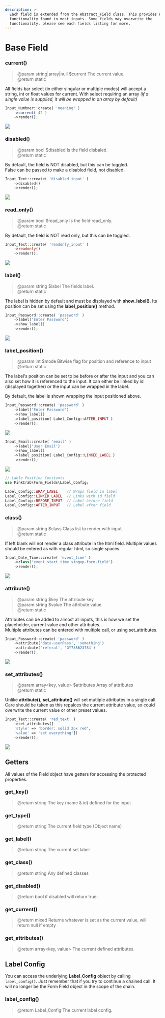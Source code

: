 ```yaml
---
description: >-
  Each field is extended from the Abstract_Field class. This provides universal
  functionality found in most inputs. Some fields may overwrite the
  functionality, please see each fields listing for more.
---
```


# Base Field

### current\(\)

> @param string\|array\|null $current The current value.  
> @return static

All fields bar select \(in either singular or multiple modes\) will accept a string, int or float values for current. With select requiring an array _\(if a single value is supplied, it will be wrapped in an array by default\)_ 

```php
Input_Numbner::create( 'meaning' )
    ->current( 42 )
    ->render();
```

![](/docs/assets/basic_input_with_current.png)

### disabled\(\)

> @param bool $disabled Is the field disbaled.  
> @return static

By default, the field is NOT disabled, but this can be toggled.  
False can be passed to make a disabled field, not disabled.

```php
Input_Text::create( 'disabled_input' )
    ->disabled()
    ->render(); 
```

![](/docs/assets/text_field_disabled%20%281%29.png)

### read\_only\(\)

> @param bool $read\_only Is the field read\_only.  
> @return static

By default, the field is NOT read only, but this can be toggled.

```php
Input_Text::create( 'readonly_input' )
    ->readonly()
    ->render();
```

![](/docs/assets/input_text_readonly%20%281%29.png)

### label\(\)

> @param string $label The fields label.  
> @return static

The label is hidden by default and must be displayed with **show\_label\(\)**. Its position can be set using the **label\_position\(\)** method.

```php
Input_Password::create( 'password' )
    ->label('Enter Password')
    ->show_label()
    ->render();
```

![](/docs/assets/text_field_label.png)

### label\_position\(\)

> @param int $mode Bitwise flag for position and reference to input  
> @return static

The label's position can be set to be before or after the input and you can also set how it is referenced to the input. It can either be linked by id \(displayed together\) or the input can be wrapped in the label.

By default, the label is shown wrapping the input positioned above.

```php
Input_Password::create( 'password' )
    ->label('Enter Password')
    ->show_label()
    ->label_position( Label_Config::AFTER_INPUT )
    ->render();

```

![](/docs/assets/text_field_label_position_after.png)

```php
Input_Email::create( 'email' )
    ->label('User Email')
    ->show_label()
    ->label_position( Label_Config::LINKED_LABEL )
    ->render();
```

![](/docs/assets/text_field_label_position_linked.png)

```php
// Lable Position Constants
use PinkCrab\Form_Fields\Label_Config;

Label_Config::WRAP_LABEL    // Wraps field in label
Label_Config::LINKED_LABEL  // Links with id field
Label_Config::BEFORE_INPUT  // Label before field
Label_Config::AFTER_INPUT   // Label after field
```

### class\(\)

> @param string $class Class list to render with input  
> @return static

If left blank will not render a class attribute in the html field. Multiple values should be entered as with regular html, so single spaces

```php
Input_Date_Time::create( 'event_time' )
    ->class('event_start_time singup-form-field')
    ->render();
```

![](/docs/assets/text_field_class.png)

### attribute\(\)

> @param string $key The attribute key  
> @param string $value The attribute value  
> @return static

Attributes can be added to almost all inputs, this is how we set the placeholder, current value and other attributes.  
Multiple attributes can be entered with multiple call, or using set\_attributes.

```php
Input_Password::create( 'password' )
    ->attribute('data-userPass', 'something')
    ->attribute('referal', 'GY738623784')
    ->render();
```

![](/docs/assets/text_field_attribute.png)

### set\_attributes\(\)

> @param array&lt;key, value&gt; $attributes Array of attributes   
> @return static

Unlike **attribute\(\)**, **set\_attribute\(\)** will set mutliple attributes in a single call. Care should be taken as this repalces the current attribute value, so could overwrite the current value or other preset values.

```php
Input_Text::create( 'red_text' )
    ->set_attributes([
    'style' => 'border: solid 2px red',
    'value' => 'set everything'])
    ->render();
```

![](/docs/assets/text_field_set_attributes.png)

## Getters

All values of the Field object have getters for accessing the protected properties. 

### get\_key\(\)

> @return string The key \(name & id\) defined for the input

### get\_type\(\)

> @return string The current field type \(Object name\)

### get\_label\(\)

> @return string The current set label

### get\_class\(\)

> @return string Any defined classes

### get\_disabled\(\)

> @return bool if disabled will return true.

### get\_current\(\)

> @return mixed Returns whatever is set as the current value, will return null if empty

### get\_attributes\(\)

> @return array&lt;key, value&gt; The current defined attributes.

## Label Config

You can access the underlying **Label\_Config** object by calling `label_config()`. Just remember that if you try to continue a chained call. It will no longer be the Form Field object in the scope of the chain.

### label\_config\(\)

> @return Label\_Config The current label config.



 

